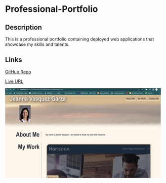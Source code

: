 # Professional-Portfolio

## Description
This is a professional portfolio containing deployed web applications that showcase my skills and talents.

## Links

[GitHub Repo](https://github.com/jeannav/Professional-Portfolio)

[Live URL](https://jeannav.github.io/Professional-Portfolio/#)

![Screenshot](./assets/images/Screenshot%202023-01-09%20at%205.05.57%20PM.png)